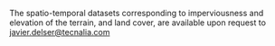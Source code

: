 The spatio-temporal datasets corresponding to imperviousness and elevation of the terrain, and land cover, are available upon request to javier.delser@tecnalia.com
